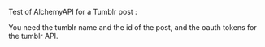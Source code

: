 Test of AlchemyAPI for a Tumblr post :

You need the tumblr name and the id of the post, and the oauth tokens for the tumblr API.

